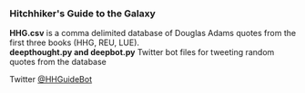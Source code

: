 ### Hitchhiker's Guide to the Galaxy

**HHG.csv** is a comma delimited database of Douglas Adams quotes from the first three books (HHG, REU, LUE).  
**deepthought.py and deepbot.py** Twitter bot files for tweeting random quotes from the database

Twitter [@HHGuideBot](https://twitter.com/HHGuideBot)
